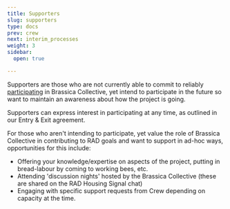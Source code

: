 ```yaml
---
title: Supporters
slug: supporters
type: docs
prev: crew
next: interim_processes
weight: 3
sidebar:
  open: true

---
```


Supporters are those who are not currently able to commit to reliably [participating](../../participation) in Brassica Collective, yet intend to participate in the future so want to maintain an awareness about how the project is going.

Supporters can express interest in participating at any time, as outlined in our Entry & Exit agreement.

For those who aren't intending to participate, yet value the role of Brassica Collective in contributing to RAD goals and want to support in ad-hoc ways, opportunities for this include:
* Offering your knowledge/expertise on aspects of the project, putting in bread-labour by coming to working bees, etc. 
* Attending 'discussion nights' hosted by the Brassica Collective (these are shared on the RAD Housing Signal chat) 
* Engaging with specific support requests from Crew depending on capacity at the time.

